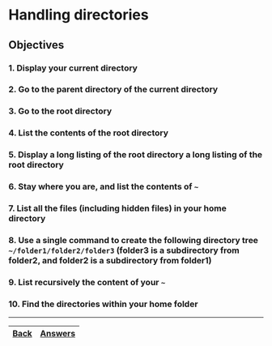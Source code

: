 # Handling directories

## Objectives

### 1. Display your current directory
### 2. Go to the parent directory of the current directory
### 3. Go to the root directory
### 4. List the contents of the root directory
### 5. Display a long listing of the root directory a long listing of the root directory
### 6. Stay where you are, and list the contents of `~`
### 7. List all the files (including hidden files) in your home directory
### 8. Use a single command to create the following directory tree `~/folder1/folder2/folder3` (folder3 is a subdirectory from folder2, and folder2 is a subdirectory from folder1)
### 9. List recursively the content of your `~` 
### 10. Find the directories within your home folder


---

[Back](/README.md)| [Answers](https://github.com/ricmmartins/fasthack-linux-answers/blob/main/challenges/lab-working-directories.md) | 
:----- |:-----
